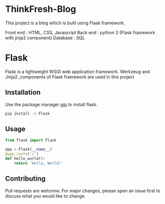 # ThinkFresh-Blog

This project is a blog which is built using Flask framework.

Front end : HTML, CSS, Javascript 
Back end : python 3 (Flask framework with jinja2 component)
Database : SQL 

# Flask

Flask is a lightweight WSGI web application framework.
Werkzeug and Jinja2 ,components of Flask framework are used in this project

## Installation

Use the package manager [pip](https://pip.pypa.io/en/stable/) to install flask.

```bash
pip install -U Flask
```

## Usage

```python
from flask import Flask

app = Flask(__name__)
@app.route('/')
def hello_world():
    return 'Hello, World!'
```

## Contributing
Pull requests are welcome. For major changes, please open an issue first to discuss what you would like to change.


